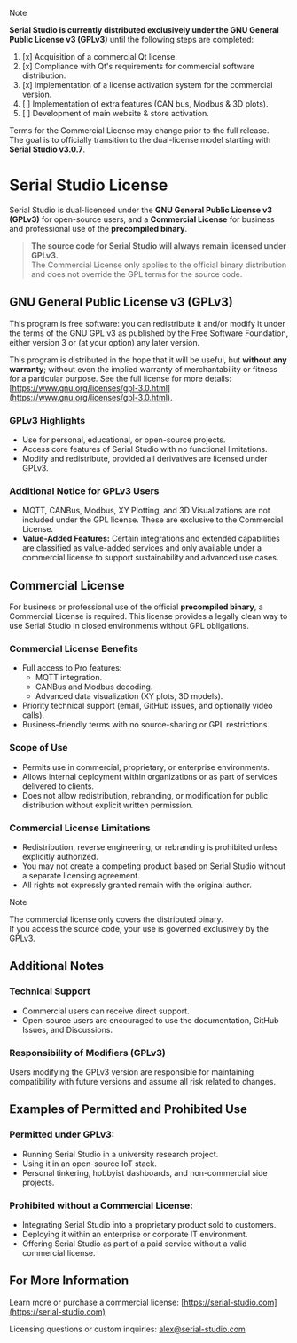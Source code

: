 > [!NOTE]  
> **Serial Studio is currently distributed exclusively under the GNU General Public License v3 (GPLv3)** until the following steps are completed:  
> 1. [x] Acquisition of a commercial Qt license.  
> 2. [x] Compliance with Qt's requirements for commercial software distribution.  
> 3. [x] Implementation of a license activation system for the commercial version.
> 4. [ ] Implementation of extra features (CAN bus, Modbus & 3D plots).
> 5. [ ] Development of main website & store activation.  
> 
> Terms for the Commercial License may change prior to the full release.  
> The goal is to officially transition to the dual-license model starting with **Serial Studio v3.0.7**.

# Serial Studio License

Serial Studio is dual-licensed under the **GNU General Public License v3 (GPLv3)** for open-source users, and a **Commercial License** for business and professional use of the **precompiled binary**.

> **The source code for Serial Studio will always remain licensed under GPLv3.**  
> The Commercial License only applies to the official binary distribution and does not override the GPL terms for the source code.

## GNU General Public License v3 (GPLv3)

This program is free software: you can redistribute it and/or modify it under the terms of the GNU GPL v3 as published by the Free Software Foundation, either version 3 or (at your option) any later version.

This program is distributed in the hope that it will be useful, but **without any warranty**; without even the implied warranty of merchantability or fitness for a particular purpose. See the full license for more details: [https://www.gnu.org/licenses/gpl-3.0.html](https://www.gnu.org/licenses/gpl-3.0.html).

### GPLv3 Highlights
- Use for personal, educational, or open-source projects.
- Access core features of Serial Studio with no functional limitations.
- Modify and redistribute, provided all derivatives are licensed under GPLv3.

### Additional Notice for GPLv3 Users
- MQTT, CANBus, Modbus, XY Plotting, and 3D Visualizations are not included under the GPL license. These are exclusive to the Commercial License.
- **Value-Added Features:** Certain integrations and extended capabilities are classified as value-added services and only available under a commercial license to support sustainability and advanced use cases.

## Commercial License

For business or professional use of the official **precompiled binary**, a Commercial License is required. This license provides a legally clean way to use Serial Studio in closed environments without GPL obligations.

### Commercial License Benefits
- Full access to Pro features:
  - MQTT integration.
  - CANBus and Modbus decoding.
  - Advanced data visualization (XY plots, 3D models).
- Priority technical support (email, GitHub issues, and optionally video calls).
- Business-friendly terms with no source-sharing or GPL restrictions.

### Scope of Use
- Permits use in commercial, proprietary, or enterprise environments.
- Allows internal deployment within organizations or as part of services delivered to clients.
- Does not allow redistribution, rebranding, or modification for public distribution without explicit written permission.

### Commercial License Limitations
- Redistribution, reverse engineering, or rebranding is prohibited unless explicitly authorized.
- You may not create a competing product based on Serial Studio without a separate licensing agreement.
- All rights not expressly granted remain with the original author.

> [!NOTE]  
> The commercial license only covers the distributed binary.  
> If you access the source code, your use is governed exclusively by the GPLv3.

## Additional Notes

### Technical Support
- Commercial users can receive direct support.
- Open-source users are encouraged to use the documentation, GitHub Issues, and Discussions.

### Responsibility of Modifiers (GPLv3)
Users modifying the GPLv3 version are responsible for maintaining compatibility with future versions and assume all risk related to changes.

## Examples of Permitted and Prohibited Use

### Permitted under GPLv3:
- Running Serial Studio in a university research project.
- Using it in an open-source IoT stack.
- Personal tinkering, hobbyist dashboards, and non-commercial side projects.

### Prohibited without a Commercial License:
- Integrating Serial Studio into a proprietary product sold to customers.
- Deploying it within an enterprise or corporate IT environment.
- Offering Serial Studio as part of a paid service without a valid commercial license.

## For More Information

Learn more or purchase a commercial license: [https://serial-studio.com](https://serial-studio.com)

Licensing questions or custom inquiries: [alex@serial-studio.com](mailto:alex@serial-studio.com)
